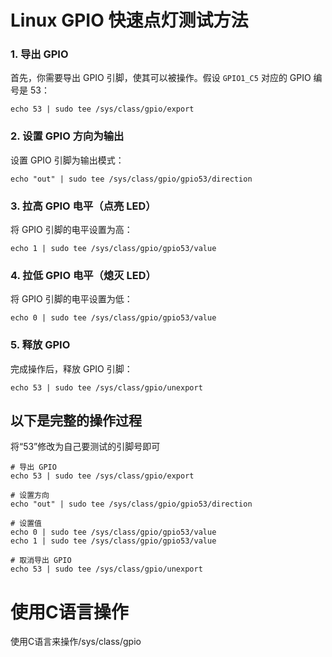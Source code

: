 # Linux GPIO 快速点灯测试方法

### 1. 导出 GPIO

首先，你需要导出 GPIO 引脚，使其可以被操作。假设 `GPIO1_C5` 对应的 GPIO 编号是 53：

```
echo 53 | sudo tee /sys/class/gpio/export
```

### 2. 设置 GPIO 方向为输出

设置 GPIO 引脚为输出模式：

```
echo "out" | sudo tee /sys/class/gpio/gpio53/direction
```

### 3. 拉高 GPIO 电平（点亮 LED）

将 GPIO 引脚的电平设置为高：

```
echo 1 | sudo tee /sys/class/gpio/gpio53/value
```

### 4. 拉低 GPIO 电平（熄灭 LED）

将 GPIO 引脚的电平设置为低：

```
echo 0 | sudo tee /sys/class/gpio/gpio53/value
```

### 5. 释放 GPIO

完成操作后，释放 GPIO 引脚：

```
echo 53 | sudo tee /sys/class/gpio/unexport
```



## 以下是完整的操作过程

将“53”修改为自己要测试的引脚号即可

```shell
# 导出 GPIO
echo 53 | sudo tee /sys/class/gpio/export

# 设置方向
echo "out" | sudo tee /sys/class/gpio/gpio53/direction

# 设置值
echo 0 | sudo tee /sys/class/gpio/gpio53/value
echo 1 | sudo tee /sys/class/gpio/gpio53/value

# 取消导出 GPIO
echo 53 | sudo tee /sys/class/gpio/unexport

```

# 使用C语言操作

使用C语言来操作/sys/class/gpio  
